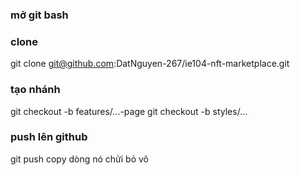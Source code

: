 ### mở git bash

### clone

git clone git@github.com:DatNguyen-267/ie104-nft-marketplace.git

### tạo nhánh

git checkout -b features/...-page
git checkout -b styles/...

### push lên github

git push
copy dòng nó chửi bỏ vô
